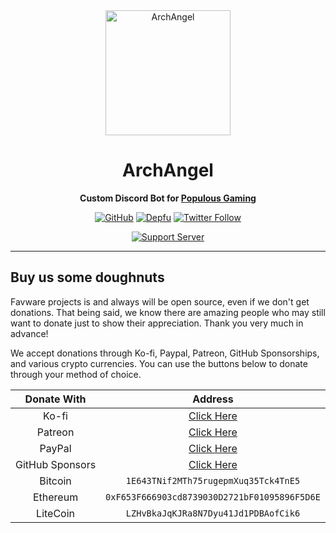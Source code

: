 <div align="center">

<img height="200" src="https://cdn.favware.tech/img/archangel.png" alt="ArchAngel"/>

# ArchAngel

**Custom Discord Bot for <a href="https://discord.gg/0qngWPF6JTRbzdxe">Populous Gaming**

[![GitHub](https://img.shields.io/github/license/favware/archangel)](https://github.com/favware/archangel/blob/main/LICENSE)
[![Depfu](https://badges.depfu.com/badges/7d6f05bef4fee57b224cea94907b38dc/count.svg)](https://depfu.com/github/favware/archangel?project*id=25471)
[![Twitter Follow](https://img.shields.io/twitter/follow/favna*?label=Follow%20@Favna*&logo=twitter&colorB=1DA1F2&style=flat-square)](https://twitter.com/Favna*/follow)

[![Support Server](https://discord.com/api/guilds/152464629753315328/embed.png?style=banner2)](https://discord.gg/0qngWPF6JTRbzdxe)

</div>

---

## Buy us some doughnuts

Favware projects is and always will be open source, even if we don't get donations. That being said, we know there are amazing people who may still want to donate just to show their appreciation. Thank you very much in advance!

We accept donations through Ko-fi, Paypal, Patreon, GitHub Sponsorships, and various crypto currencies. You can use the buttons below to donate through your method of choice.

|   Donate With   |                      Address                      |
| :-------------: | :-----------------------------------------------: |
|      Ko-fi      |  [Click Here](https://donate.favware.tech/kofi)   |
|     Patreon     | [Click Here](https://donate.favware.tech/patreon) |
|     PayPal      | [Click Here](https://donate.favware.tech/paypal)  |
| GitHub Sponsors |  [Click Here](https://github.com/sponsors/Favna)  |
|     Bitcoin     |       `1E643TNif2MTh75rugepmXuq35Tck4TnE5`        |
|    Ethereum     |   `0xF653F666903cd8739030D2721bF01095896F5D6E`    |
|    LiteCoin     |       `LZHvBkaJqKJRa8N7Dyu41Jd1PDBAofCik6`        |
